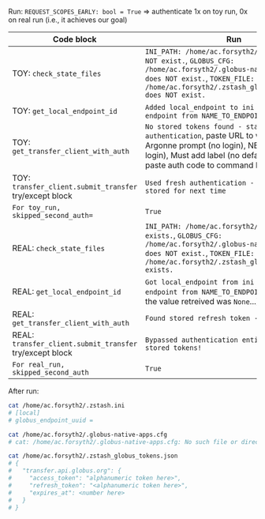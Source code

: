Run: `REQUEST_SCOPES_EARLY: bool = True` => authenticate 1x on toy run, 0x on real run (i.e., it achieves our goal)

| Code block | Run |
| --- | --- |
| TOY: `check_state_files` | `INI_PATH: /home/ac.forsyth2/.zstash.ini does NOT exist.`, `GLOBUS_CFG: /home/ac.forsyth2/.globus-native-apps.cfg does NOT exist.`, `TOKEN_FILE: /home/ac.forsyth2/.zstash_globus_tokens.json does NOT exist.` |
| TOY: `get_local_endpoint_id` | `Added local_endpoint to ini file`, `Got local endpoint from NAME_TO_ENDPOINT_MAP` |
| TOY: `get_transfer_client_with_auth` | `No stored tokens found - starting authentication`, paste URL to web browser, Argonne prompt (no login), NERSC prompt (no login), Must add label (no default), "Allow", paste auth code to command line |
| TOY: `transfer_client.submit_transfer` try/except block | `Used fresh authentication - tokens now stored for next time` |
| `For toy_run, skipped_second_auth=` | `True` |
| REAL: `check_state_files` | `INI_PATH: /home/ac.forsyth2/.zstash.ini exists.`, `GLOBUS_CFG: /home/ac.forsyth2/.globus-native-apps.cfg does NOT exist.`, `TOKEN_FILE: /home/ac.forsyth2/.zstash_globus_tokens.json exists.` |
| REAL: `get_local_endpoint_id` | `Got local_endpoint from ini file`, `Got local endpoint from NAME_TO_ENDPOINT_MAP` (implies the value retreived was `None`...) |
| REAL: `get_transfer_client_with_auth` | `Found stored refresh token - using it` |
| REAL: `transfer_client.submit_transfer` try/except block | `Bypassed authentication entirely - used stored tokens!` |
| `For real_run, skipped_second_auth` | `True` |

After run:
```bash
cat /home/ac.forsyth2/.zstash.ini
# [local]
# globus_endpoint_uuid =

cat /home/ac.forsyth2/.globus-native-apps.cfg
# cat: /home/ac.forsyth2/.globus-native-apps.cfg: No such file or directory

cat /home/ac.forsyth2/.zstash_globus_tokens.json
# {
#   "transfer.api.globus.org": {
#     "access_token": "alphanumeric token here>",
#     "refresh_token": "<alphanumeric token here>",
#     "expires_at": <number here>
#   }
# }
```
